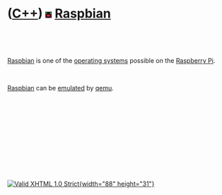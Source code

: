 



 

 

 

 

 

([C++](Cpp.htm)) ![Raspbian](PicRaspbian.png) [Raspbian](Raspbian.htm)
======================================================================

 

 

[Raspbian](Cpp0x.htm) is one of the [operating systems](CppOs.htm)
possible on the [Raspberry Pi](Rpi.htm).

 

[Raspbian](Cpp0x.htm) can be [emulated](CppEmulate.htm) by
[qemu](CppQemu.htm).

 

 

 

 

 





 

[![Valid XHTML 1.0 Strict](valid-xhtml10.png){width="88"
height="31"}](http://validator.w3.org/check?uri=referer)
